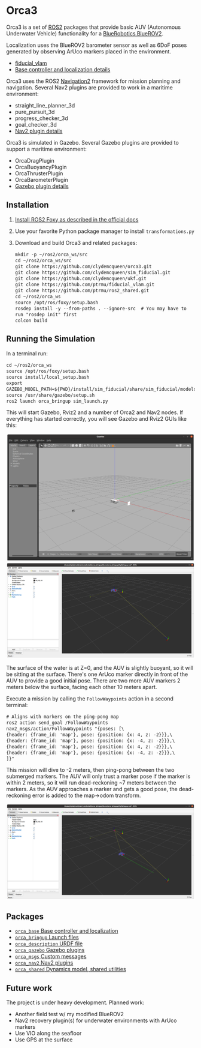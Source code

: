 # Orca3

Orca3 is a set of [ROS2](http://www.ros.org/) packages that provide basic AUV (Autonomous Underwater Vehicle)
functionality for a [BlueRobotics BlueROV2](https://www.bluerobotics.com).

Localization uses the BlueROV2 barometer sensor as well as 6DoF poses generated by observing ArUco markers placed in
the environment.
* [fiducial_vlam](https://github.com/ptrmu/fiducial_vlam)
* [Base controller and localization details](orca_base/README.md)

Orca3 uses the ROS2 [Navigation2](https://navigation.ros.org/index.html) framework for mission planning and navigation.
Several Nav2 plugins are provided to work in a maritime environment:
* straight_line_planner_3d
* pure_pursuit_3d
* progress_checker_3d
* goal_checker_3d
* [Nav2 plugin details](orca_nav2/README.md)

Orca3 is simulated in Gazebo. Several Gazebo plugins are provided to support a maritime environment:
* OrcaDragPlugin
* OrcaBuoyancyPlugin
* OrcaThrusterPlugin
* OrcaBarometerPlugin
* [Gazebo plugin details](orca_gazebo/README.md)

## Installation

1. [Install ROS2 Foxy as described in the official docs](https://index.ros.org/doc/ros2/Installation/Foxy/)
2. Use your favorite Python package manager to install `transformations.py`
3. Download and build Orca3 and related packages:

    ~~~
    mkdir -p ~/ros2/orca_ws/src
    cd ~/ros2/orca_ws/src
    git clone https://github.com/clydemcqueen/orca3.git
    git clone https://github.com/clydemcqueen/sim_fiducial.git
    git clone https://github.com/clydemcqueen/ukf.git
    git clone https://github.com/ptrmu/fiducial_vlam.git
    git clone https://github.com/ptrmu/ros2_shared.git
    cd ~/ros2/orca_ws
    source /opt/ros/foxy/setup.bash
    rosdep install -y --from-paths . --ignore-src  # You may have to run "rosdep init" first
    colcon build
    ~~~
   
## Running the Simulation

In a terminal run:

~~~
cd ~/ros2/orca_ws
source /opt/ros/foxy/setup.bash
source install/local_setup.bash
export GAZEBO_MODEL_PATH=${PWD}/install/sim_fiducial/share/sim_fiducial/models
source /usr/share/gazebo/setup.sh
ros2 launch orca_bringup sim_launch.py
~~~

This will start Gazebo, Rviz2 and a number of Orca2 and Nav2 nodes. 
If everything has started correctly, you will see Gazebo and Rviz2 GUIs like this:

![Gazebo GUI](images/gazebo.png)
![RVIZ2 GUI](images/rviz.png)

The surface of the water is at Z=0, and the AUV is slightly buoyant, so it will be sitting at the surface.
There's one ArUco marker directly in front of the AUV to provide a good initial pose.
There are two more AUV markers 2 meters below the surface, facing each other 10 meters apart.

Execute a mission by calling the `FollowWaypoints` action in a second terminal:

~~~
# Aligns with markers on the ping-pong map
ros2 action send_goal /FollowWaypoints nav2_msgs/action/FollowWaypoints "{poses: [\
{header: {frame_id: 'map'}, pose: {position: {x: 4, z: -2}}},\
{header: {frame_id: 'map'}, pose: {position: {x: -4, z: -2}}},\
{header: {frame_id: 'map'}, pose: {position: {x: 4, z: -2}}},\
{header: {frame_id: 'map'}, pose: {position: {x: -4, z: -2}}},\
]}"
~~~ 

This mission will dive to -2 meters, then ping-pong between the two submerged markers.
The AUV will only trust a marker pose if the marker is within 2 meters, so it will run dead-reckoning ~7 meters
between the markers. As the AUV approaches a marker and gets a good pose, the dead-reckoning
error is added to the map->odom transform.

![Mission](images/mission.png)

## Packages

* [`orca_base` Base controller and localization](orca_base)
* [`orca_bringup` Launch files](orca_bringup)
* [`orca_description` URDF file](orca_description)
* [`orca_gazebo` Gazebo plugins](orca_gazebo)
* [`orca_msgs` Custom messages](orca_msgs)
* [`orca_nav2` Nav2 plugins](orca_nav2)
* [`orca_shared` Dynamics model, shared utilities](orca_shared)

## Future work

The project is under heavy development. Planned work:

* Another field test w/ my modified BlueROV2
* Nav2 recovery plugin(s) for underwater environments with ArUco markers
* Use VIO along the seafloor
* Use GPS at the surface